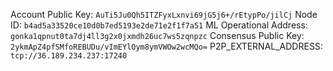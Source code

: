 Account Public Key: `AuTi5Ju0Qh5ITZFyxLxnvi69jG5j6+/rEtypPo/jilCj`
Node ID: `b4ad5a33520ce10d0b7ed5193e2de71e2f1f7a51`
ML Operational Address: `gonka1qpnut0ta7dj4ll3g2x0jxmdh26uc7ws5zqnpzc`
Consensus Public Key: `2ykmApZ4pfSMfoREBUDu/vImEYlOym8ymVWOw2wcMQo=`
P2P_EXTERNAL_ADDRESS: `tcp://36.189.234.237:17240`
